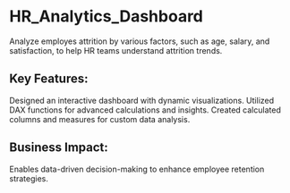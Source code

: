 # HR_Analytics_Dashboard
Analyze employes attrition by various factors, such as age, salary, and satisfaction, to help HR teams understand attrition trends.

## Key Features:
Designed an interactive dashboard with dynamic visualizations.
Utilized DAX functions for advanced calculations and insights.
Created calculated columns and measures for custom data analysis.

## Business Impact: 
Enables data-driven decision-making to enhance employee retention strategies.
